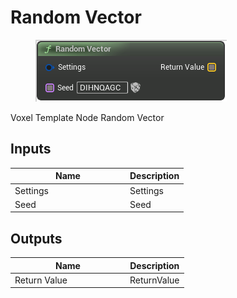 # Random Vector

<div align="left" data-full-width="false">

<figure><img src="../../../api/Random/Random_Vector.png" alt=""><figcaption></figcaption></figure>

</div>

Voxel Template Node Random Vector

## Inputs

<table><thead><tr><th width="170">Name</th><th>Description</th></tr></thead><tbody><tr><td>Settings</td><td>Settings</td></tr><tr><td>Seed</td><td>Seed</td></tr></tbody></table>

## Outputs

<table><thead><tr><th width="170">Name</th><th>Description</th></tr></thead><tbody><tr><td>Return Value</td><td>ReturnValue</td></tr></tbody></table>
